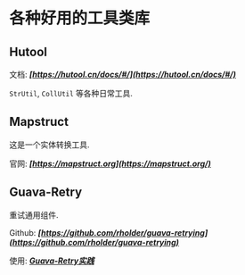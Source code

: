 # 各种好用的工具类库

## Hutool

文档: ***[https://hutool.cn/docs/#/](https://hutool.cn/docs/#/)***

`StrUtil`, `CollUtil` 等各种日常工具.

## Mapstruct

这是一个实体转换工具.

官网: ***[https://mapstruct.org](https://mapstruct.org/)***

## Guava-Retry

重试通用组件.

Github: ***[https://github.com/rholder/guava-retrying](https://github.com/rholder/guava-retrying)***

使用: ***[Guava-Retry实践](https://blog.csdn.net/songhaifengshuaige/article/details/79440285)***